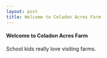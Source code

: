 ```yaml
---
layout: post
title: Welcome to Celadon Acres Farm
---
```


#### Welcome to Celadon Acres Farm

School kids really love visiting farms.
